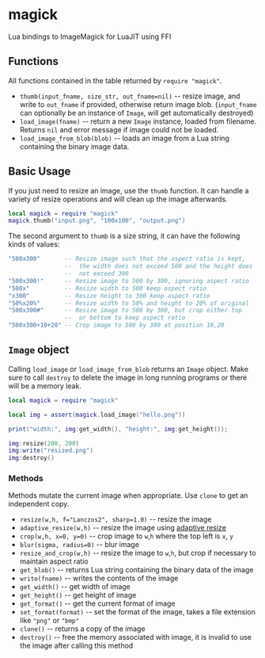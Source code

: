 # magick

Lua bindings to ImageMagick for LuaJIT using FFI

## Functions

All functions contained in the table returned by `require "magick"`.

* `thumb(input_fname, size_str, out_fname=nil)` -- resize image, and write to `out_fname` if provided, otherwise return image blob. (`input_fname` can optionally be an instance of `Image`, will get automatically destroyed)
* `load_image(fname)` -- return a new `Image` instance, loaded from filename. Returns `nil` and error message if image could not be loaded.
* `load_image_from_blob(blob)` -- loads an image from a Lua string containing the binary image data.

## Basic Usage

If you just need to resize an image, use the `thumb` function. It can handle a
variety of resize operations and will clean up the image afterwards.

```lua
local magick = require "magick"
magick.thumb("input.png", "100x100", "output.png")
```

The second argument to `thumb` is a size string, it can have the following
kinds of values:


```lua
"500x300"       -- Resize image such that the aspect ratio is kept,
                --  the width does not exceed 500 and the height does
                --  not exceed 300
"500x300!"      -- Resize image to 500 by 300, ignoring aspect ratio
"500x"          -- Resize width to 500 keep aspect ratio
"x300"          -- Resize height to 300 keep aspect ratio
"50%x20%"       -- Resize width to 50% and height to 20% of original
"500x300#"      -- Resize image to 500 by 300, but crop either top
                --  or bottom to keep aspect ratio
"500x300+10+20" -- Crop image to 500 by 300 at position 10,20
```

## `Image` object

Calling `load_image` or `load_image_from_blob` returns an `Image` object. Make
sure to call `destroy` to delete the image in long running programs or there
will be a memory leak.


```lua
local magick = require "magick"

local img = assert(magick.load_image("hello.png"))

print("width:", img:get_width(), "height:", img:get_height());

img:resize(200, 200)
img:write("resized.png")
img:destroy()
```

### Methods

Methods mutate the current image when appropriate. Use `clone` to get an
independent copy.

* `resize(w,h, f="Lanczos2", sharp=1.0)` -- resize the image
* `adaptive_resize(w,h)` -- resize the image using [adaptive resize](http://imagemagick.org/Usage/resize/#adaptive-resize)
* `crop(w,h, x=0, y=0)` -- crop image to `w`,`h` where the top left is `x`, `y`
* `blur(sigma, radius=0)` -- blur image
* `resize_and_crop(w,h)` -- resize the image to `w`,`h`, but crop if necessary to maintain aspect ratio
* `get_blob()` -- returns Lua string containing the binary data of the image
* `write(fname)` -- writes the contents of the image
* `get_width()` -- get width of image
* `get_height()` -- get height of image
* `get_format()` -- get the current format of image
* `set_format(format)` -- set the format of the image, takes a file extension like `"png"` or `"bmp"`
* `clone()` -- returns a copy of the image
* `destroy()` -- free the memory associated with image, it is invalid to use the image after calling this method


